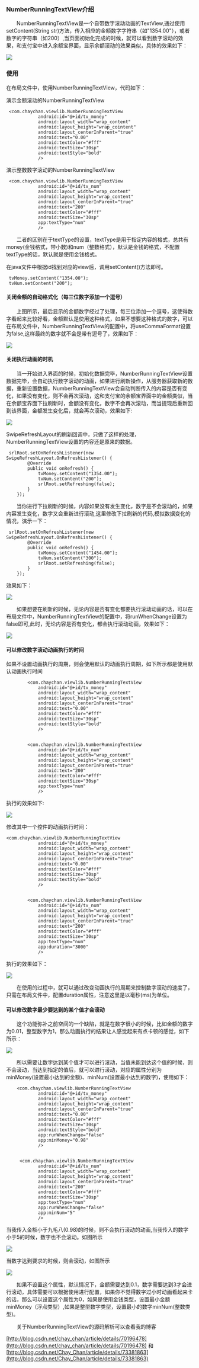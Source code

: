 ### NumberRunningTextView介绍
&emsp;&emsp;NumberRunningTextView是一个自带数字滚动动画的TextView,通过使用setContent(String str)方法，传入相应的金额数字字符串（如"1354.00"），或者数字的字符串（如200）,当页面初始化完成的时候，就可以看到数字滚动的效果，和支付宝中进入余额宝界面，显示余额滚动的效果类似，具体的效果如下：

![](./introduce_img/running_tv_1.gif)

### 使用
在布局文件中，使用NumberRunningTextView，代码如下：

演示金额滚动的NumberRunningTextView

     <com.chaychan.viewlib.NumberRunningTextView
                android:id="@+id/tv_money"
                android:layout_width="wrap_content"
                android:layout_height="wrap_cointent"
                android:layout_centerInParent="true"
                android:text="0.00"
                android:textColor="#fff"
                android:textSize="30sp"
                android:textStyle="bold"
                />

演示整数数字滚动的NumberRunningTextView

     <com.chaychan.viewlib.NumberRunningTextView
                android:id="@+id/tv_num"
                android:layout_width="wrap_content"
                android:layout_height="wrap_content"
                android:layout_centerInParent="true"
                android:text="200"
                android:textColor="#fff"
                android:textSize="30sp"
                app:textType="num"
                />

&emsp;&emsp;二者的区别在于textType的设置，textType是用于指定内容的格式，总共有money(金钱格式，带小数)和num（整数格式），默认是金钱的格式，不配置textType的话，默认就是使用金钱格式。

在java文件中根据id找到对应的view后，调用setContent()方法即可。

     tvMoney.setContent("1354.00");
     tvNum.setContent("200");


#### 关闭金额的自动格式化（每三位数字添加一个逗号）
&emsp;&emsp;上图所示，最后显示的金额数字经过了处理，每三位添加一个逗号，这使得数字看起来比较好看，金额默认是使用这种格式，如果不想要这种格式的数字，可以在布局文件中，NumberRunningTextView的配置中，将useCommaFormat设置为false,这样最终的数字就不会是带有逗号了，效果如下：

![](./introduce_img/running_tv_2.gif)

#### 关闭执行动画的时机
&emsp;&emsp;当一开始进入界面的时候，初始化数据完毕，NumberRunningTextView设置数据完毕，会自动执行数字滚动的动画，如果进行刷新操作，从服务器获取新的数据，重新设置数据，NumberRunningTextView会自动判断传入的内容是否有变化，如果没有变化，则不会再次滚动，这和支付宝的余额宝界面中的金额类似，当在余额宝界面下拉刷新时，金额没有变化，数字不会再次滚动，而当提现后重新回到该界面，金额发生变化后，就会再次滚动，效果如下:

![](./introduce_img/running_tv_3.gif)

SwipeRefreshLayout的刷新回调中，只做了这样的处理，NumberRunningTextView设置的内容还是原来的数据。

     srlRoot.setOnRefreshListener(new SwipeRefreshLayout.OnRefreshListener() {
            @Override
            public void onRefresh() {
                tvMoney.setContent("1354.00");
                tvNum.setContent("200");
                srlRoot.setRefreshing(false);
            }
        });

&emsp;&emsp;当你进行下拉刷新的时候，内容如果没有发生变化，数字是不会滚动的，如果内容发生变化，数字又会重新进行滚动,这里修改下拉刷新的代码,模拟数据变化的情况，演示一下：
   
	 srlRoot.setOnRefreshListener(new SwipeRefreshLayout.OnRefreshListener() {
            @Override
            public void onRefresh() {
                tvMoney.setContent("1454.00");
                tvNum.setContent("300");
                srlRoot.setRefreshing(false);
            }
        });

效果如下：

![](./introduce_img/running_tv_4.gif)


&emsp;&emsp;如果想要在刷新的时候，无论内容是否有变化都要执行滚动动画的话，可以在布局文件中，NumberRunningTextView的配置中，将runWhenChange设置为false即可,此时，无论内容是否有变化，都会执行滚动动画，效果如下：

![](./introduce_img/running_tv_5.gif)


#### 可以修改数字滚动动画执行的时间

如果不设置动画执行的周期，则会使用默认的动画执行周期，如下所示都是使用默认动画执行时间

     		<com.chaychan.viewlib.NumberRunningTextView
                android:id="@+id/tv_money"
                android:layout_width="wrap_content"
                android:layout_height="wrap_content"
                android:layout_centerInParent="true"
                android:text="0.00"
                android:textColor="#fff"
                android:textSize="30sp"
                android:textStyle="bold"
                />

 
			<com.chaychan.viewlib.NumberRunningTextView
                android:id="@+id/tv_num"
                android:layout_width="wrap_content"
                android:layout_height="wrap_content"
                android:layout_centerInParent="true"
                android:text="200"
                android:textColor="#fff"
                android:textSize="30sp"
                app:textType="num"
                />


执行的效果如下:

![](./introduce_img/nrtv_upgrade/1.gif)

修改其中一个控件的动画执行时间：

    <com.chaychan.viewlib.NumberRunningTextView
                android:id="@+id/tv_money"
                android:layout_width="wrap_content"
                android:layout_height="wrap_content"
                android:layout_centerInParent="true"
                android:text="0.00"
                android:textColor="#fff"
                android:textSize="30sp"
                android:textStyle="bold"
                />

 
			<com.chaychan.viewlib.NumberRunningTextView
                android:id="@+id/tv_num"
                android:layout_width="wrap_content"
                android:layout_height="wrap_content"
                android:layout_centerInParent="true"
                android:text="200"
                android:textColor="#fff"
                android:textSize="30sp"
                app:textType="num"
				app:duration="3000" 
                />


执行的效果如下：

![](./introduce_img/nrtv_upgrade/2.gif)


&emsp;&emsp;在使用的过程中，就可以通过改变动画执行的周期来控制数字滚动的速度了，只需在布局文件中，配置duration属性，注意这里是以毫秒(ms)为单位。


#### 可以修改数字最少要达到的某个值才会滚动

&emsp;&emsp;这个功能弥补之前空间的一个缺陷，就是在数字很小的时候，比如金额的数字为0.01，整型数字为1，那么动画执行的结果让人感觉起来有点卡顿的感觉，如下所示：

![](./introduce_img/nrtv_upgrade/3.gif)

&emsp;&emsp;所以需要让数字达到某个值才可以进行滚动，当值未能到达这个值的时候，则不会滚动，当达到指定的值后，就可以进行滚动，对应的属性分别为minMoney(设置最小达到的金额)、minNum(设置最小达到的数字)，使用如下：


     	<com.chaychan.viewlib.NumberRunningTextView
                android:id="@+id/tv_money"
                android:layout_width="wrap_content"
                android:layout_height="wrap_content"
                android:layout_centerInParent="true"
                android:text="0.00"
                android:textColor="#fff"
                android:textSize="30sp"
                android:textStyle="bold"
                app:runWhenChange="false"
                app:minMoney="0.98"
                />


   		 <com.chaychan.viewlib.NumberRunningTextView
                android:id="@+id/tv_num"
                android:layout_width="wrap_content"
                android:layout_height="wrap_content"
                android:layout_centerInParent="true"
                android:text="200"
                android:textColor="#fff"
                android:textSize="30sp"
                app:textType="num"
                app:runWhenChange="false"
                app:minNum="5"
                />

当我传入金额小于九毛八(0.98)的时候，则不会执行滚动的动画,当我传入的数字小于5的时候，数字也不会滚动。如图所示

![](./introduce_img/nrtv_upgrade/4.gif)

当数字达到要求的时候，则会滚动，如图所示

![](./introduce_img/nrtv_upgrade/5.gif)


&emsp;&emsp;如果不设置这个属性，默认情况下，金额需要达到0.1，数字需要达到3才会进行滚动，具体需要可以根据使用进行配置，如果你不觉得数字过小时动画看起来卡的话，那么可以设置这个属性为0，如果是使用金钱类型，设置最小金额minMoney（浮点类型）,如果是整型数字类型，设置最小的数字minNum(整数类型)。

&emsp;&emsp;关于NumberRunningTextView的源码解析可以查看我的博客 

[http://blog.csdn.net/chay_chan/article/details/70196478](http://blog.csdn.net/chay_chan/article/details/70196478)
和
[http://blog.csdn.net/Chay_Chan/article/details/73381863](http://blog.csdn.net/Chay_Chan/article/details/73381863)